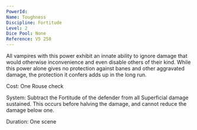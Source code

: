 ```yaml
---
PowerId: 
Name: Toughness
Discipline: Fortitude
Level: 2
Dice Pool: None
Reference: V5 258
---
```

All vampires with this power exhibit an innate ability to ignore damage that would otherwise inconvenience and even disable others of their kind. While this power alone gives no protection against banes and other aggravated damage, the protection it confers adds up in the long run.   

Cost: One Rouse check   

System: Subtract the Fortitude of the defender from all Superficial damage sustained. This occurs before halving the damage, and cannot reduce the damage below one.   

Duration: One scene